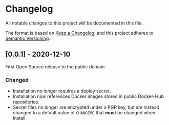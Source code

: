 # Changelog

All notable changes to this project will be documented in this file.

The format is based on [Keep a Changelog](https://keepachangelog.com/en/1.0.0/),
and this project adheres to [Semantic Versioning](https://semver.org/spec/v2.0.0.html).


## [0.0.1] - 2020-12-10
First Open Source release to the public domain.

### Changed
- Installation no longer requires a deploy secret.
- Installation now references Docker images stored in public Docker-Hub repositories.
- Secret files no longer are encrypted under a PGP key, but are instead changed to a default value of `CHANGEME` that **must** be changed when install.

